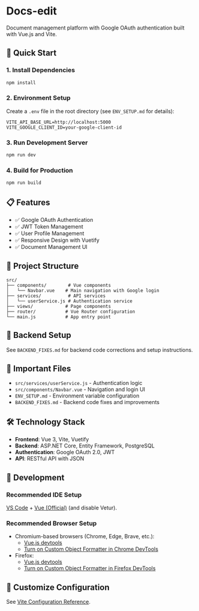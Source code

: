 # Docs-edit

Document management platform with Google OAuth authentication built with Vue.js and Vite.

## 🚀 Quick Start

### 1. Install Dependencies

```sh
npm install
```

### 2. Environment Setup

Create a `.env` file in the root directory (see `ENV_SETUP.md` for details):

```env
VITE_API_BASE_URL=http://localhost:5000
VITE_GOOGLE_CLIENT_ID=your-google-client-id
```

### 3. Run Development Server

```sh
npm run dev
```

### 4. Build for Production

```sh
npm run build
```

## 📋 Features

- ✅ Google OAuth Authentication
- ✅ JWT Token Management
- ✅ User Profile Management
- ✅ Responsive Design with Vuetify
- ✅ Document Management UI

## 📁 Project Structure

```
src/
├── components/        # Vue components
│   └── Navbar.vue    # Main navigation with Google login
├── services/          # API services
│   └── userService.js # Authentication service
├── views/            # Page components
├── router/           # Vue Router configuration
└── main.js           # App entry point
```

## 🔧 Backend Setup

See `BACKEND_FIXES.md` for backend code corrections and setup instructions.

## 📝 Important Files

- `src/services/userService.js` - Authentication logic
- `src/components/Navbar.vue` - Navigation and login UI
- `ENV_SETUP.md` - Environment variable configuration
- `BACKEND_FIXES.md` - Backend code fixes and improvements

## 🛠️ Technology Stack

- **Frontend**: Vue 3, Vite, Vuetify
- **Backend**: ASP.NET Core, Entity Framework, PostgreSQL
- **Authentication**: Google OAuth 2.0, JWT
- **API**: RESTful API with JSON

## 🤝 Development

### Recommended IDE Setup

[VS Code](https://code.visualstudio.com/) + [Vue (Official)](https://marketplace.visualstudio.com/items?itemName=Vue.volar) (and disable Vetur).

### Recommended Browser Setup

- Chromium-based browsers (Chrome, Edge, Brave, etc.):
  - [Vue.js devtools](https://chromewebstore.google.com/detail/vuejs-devtools/nhdogjmejiglipccpnnnanhbledajbpd) 
  - [Turn on Custom Object Formatter in Chrome DevTools](http://bit.ly/object-formatters)
- Firefox:
  - [Vue.js devtools](https://addons.mozilla.org/en-US/firefox/addon/vue-js-devtools/)
  - [Turn on Custom Object Formatter in Firefox DevTools](https://fxdx.dev/firefox-devtools-custom-object-formatters/)

## 📖 Customize Configuration

See [Vite Configuration Reference](https://vite.dev/config/).
